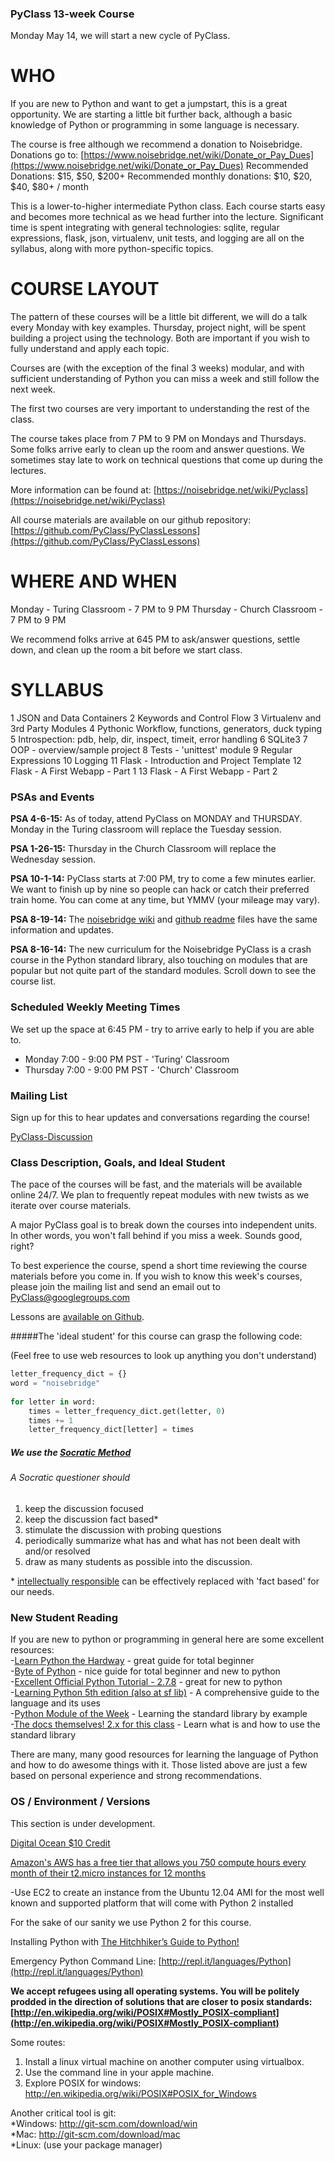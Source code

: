 
### PyClass 13-week Course

Monday May 14, we will start a new cycle of PyClass.

WHO
===

If you are new to Python and want to get a jumpstart, this is a great opportunity. We are 
starting a little bit further back, although a basic knowledge of Python or programming in some language is necessary.

The course is free although we recommend a donation to Noisebridge.
Donations go to: [https://www.noisebridge.net/wiki/Donate_or_Pay_Dues](https://www.noisebridge.net/wiki/Donate_or_Pay_Dues)
Recommended Donations: $15, $50, $200+
Recommended monthly donations: $10, $20, $40, $80+ / month

This is a lower-to-higher intermediate Python class. Each course starts easy and becomes more technical as we head further into the lecture. Significant time is spent integrating with general technologies: sqlite, regular expressions, flask, json, virtualenv, unit tests, and logging are all on the syllabus, along with more python-specific topics.

COURSE LAYOUT
=============

The pattern of these courses will be a little bit different, we will do a talk every Monday with key examples. Thursday, project night, will be spent building a project using the technology. Both are important if you wish to fully understand and apply each topic.

Courses are (with the exception of the final 3 weeks) modular, and with sufficient understanding of Python you can miss a week and still follow the next week.  

The first two courses are very important to understanding the rest of the class.

The course takes place from 7 PM to 9 PM on Mondays and Thursdays. Some folks arrive early to clean up the room and answer questions.  We sometimes stay late to work on technical questions that come up during the lectures.

More information can be found at:
[https://noisebridge.net/wiki/Pyclass](https://noisebridge.net/wiki/Pyclass)

All course materials are available on our github repository: [https://github.com/PyClass/PyClassLessons](https://github.com/PyClass/PyClassLessons)

WHERE AND WHEN
==============
Monday - Turing Classroom - 7 PM to 9 PM
Thursday - Church Classroom - 7 PM to 9 PM

We recommend folks arrive at 645 PM to ask/answer questions, settle down, and clean up the room a bit before we start class.


SYLLABUS
========
1 JSON and Data Containers
2 Keywords and Control Flow
3 Virtualenv and 3rd Party Modules
4 Pythonic Workflow, functions, generators, duck typing
5 Introspection: pdb, help, dir, inspect, timeit, error handling 
6 SQLite3
7 OOP - overview/sample project
8 Tests - 'unittest' module
9 Regular Expressions
10 Logging
11 Flask - Introduction and Project Template
12 Flask - A First Webapp - Part 1
13 Flask - A First Webapp - Part 2



### PSAs and Events

**PSA 4-6-15:** As of today, attend PyClass on MONDAY and THURSDAY.  Monday in the Turing classroom will replace the Tuesday session.

**PSA 1-26-15:** Thursday in the Church Classroom will replace the Wednesday session.

**PSA 10-1-14:** PyClass starts at 7:00 PM, try to come a few minutes earlier. We want to finish up by nine so people can hack or catch their preferred train home.  You can come at any time, but YMMV (your mileage may vary).

**PSA 8-19-14:** The [noisebridge wiki](https://noisebridge.net/wiki/PyClass) and [github readme](https://github.com/PyClass/PyClass-lesson-plans) files have the same information and updates.

**PSA 8-16-14:** The new curriculum for the Noisebridge PyClass is a crash course in the Python standard library, also touching on modules that are popular but not quite part of the standard modules. Scroll down to see the course list.

### Scheduled Weekly Meeting Times

We set up the space at 6:45 PM - try to arrive early to help if you are able to.

* Monday 7:00 - 9:00 PM PST - 'Turing' Classroom
* Thursday 7:00 - 9:00 PM PST - 'Church' Classroom

### Mailing List

Sign up for this to hear updates and conversations regarding the course!

[PyClass-Discussion](http://groups.google.com/group/pyclass)


### Class Description, Goals, and Ideal Student

The pace of the courses will be fast, and the materials will be available online 24/7. We plan to frequently repeat modules with new twists as we iterate over course materials.

A major PyClass goal is to break down the courses into independent units. In other words, you won't fall behind if you miss a week. Sounds good, right?

To best experience the course, spend a short time reviewing the course materials before you come in. If you wish to know this week's courses, please join the mailing list and send an email out to PyClass@googlegroups.com

Lessons are [available on Github](https://github.com/PyClass/PyClassLessons).


#####The 'ideal student' for this course can grasp the following code:

(Feel free to use web resources to look up anything you don't understand)

```python
letter_frequency_dict = {}
word = "noisebridge"
 
for letter in word:
    times = letter_frequency_dict.get(letter, 0)
    times += 1
    letter_frequency_dict[letter] = times
```


##### We use the [Socratic Method](http://www.criticalthinking.org/pages/socratic-teaching/606)
###### A Socratic questioner should 
1. keep the discussion focused
2. keep the discussion fact based\*
3. stimulate the discussion with probing questions
4. periodically summarize what has and what has not been dealt with and/or resolved
5. draw as many students as possible into the discussion.

\* [intellectually responsible](https://en.wikipedia.org/wiki/Intellectual_responsibility) can be effectively replaced with 'fact based' for our needs.

### New Student Reading

If you are new to python or programming in general here are some excellent resources:    
-[Learn Python the Hardway](http://learnpythonthehardway.org/) - great guide for total beginner    
-[Byte of Python](http://www.swaroopch.com/notes/python/) - nice guide for total beginner and new to python    
-[Excellent Official Python Tutorial - 2.7.8](https://docs.python.org/2/tutorial/) - great for new to python    
-[Learning Python 5th edition (also at sf lib)](http://shop.oreilly.com/product/0636920028154.do) - A comprehensive guide to the language and its uses    
-[Python Module of the Week](http://pymotw.com/2/) - Learning the standard library by example    
-[The docs themselves! 2.x for this class](https://www.python.org/doc/) - Learn what is and how to use the standard library

There are many, many good resources for learning the language of Python and how to do awesome things with it.
Those listed above are just a few based on personal experience and strong recommendations.  


###  OS / Environment / Versions

This section is under development.

[Digital Ocean $10 Credit](https://www.digitalocean.com/?refcode=1a1061eaf303)

[Amazon's AWS has a free tier that allows you 750 compute hours every month of their t2.micro instances for 12 months](http://aws.amazon.com/free/)

-Use EC2 to create an instance from the Ubuntu 12.04 AMI  for the most well known and supported platform that will come with Python 2 installed


For the sake of our sanity we use Python 2 for this course.

Installing Python with [The Hitchhiker’s Guide to Python!](http://docs.python-guide.org/en/latest/)

Emergency Python Command Line: [http://repl.it/languages/Python](http://repl.it/languages/Python)


**We accept refugees using all operating systems. You will be politely prodded in the direction of solutions that are closer to posix standards: [http://en.wikipedia.org/wiki/POSIX#Mostly_POSIX-compliant](http://en.wikipedia.org/wiki/POSIX#Mostly_POSIX-compliant)**


Some routes:    
1. Install a linux virtual machine on another computer using virtualbox.    
2. Use the command line in your apple machine.    
3. Explore POSIX for windows: http://en.wikipedia.org/wiki/POSIX#POSIX_for_Windows    
    

Another critical tool is git:    
*Windows: http://git-scm.com/download/win    
*Mac: http://git-scm.com/download/mac    
*Linux: (use your package manager)    

